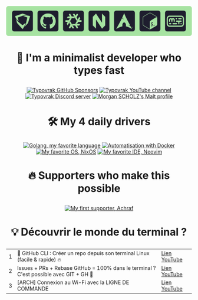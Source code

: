 <div align="center">
  <a href="https://typovrak.tv/youtube"><img src="./typovrak-banner-hobbies-radius-min.png" alt="Typovrak banner"/></a>
</div>

# <p align="center">💜 I'm a minimalist developer who types fast</p>

<!-- Streak card: <div align="center">
  <a href="https://git.io/streak-stats">
    <img src="https://github-readme-streak-stats-eight.vercel.app?user=typovrak&theme=catppuccin-mocha&hide_border=false&border_radius=10" alt="Typovrak GitHub Streak">
  </a>
</div> -->

<!-- Cards: https://bentos.jkominovic.dev/ -->

<div align="center">
  <a href="https://github.com/sponsors/typovrak"><img src="https://bentos.jkominovic.dev/api/v1/generic-card?icon=siGithubsponsors&subtitle=Typovrak&size=square&rounded=24" alt="Typovrak GitHub Sponsors"/></a>
  <a href="https://typovrak.tv/youtube"><img src="https://bentos.jkominovic.dev/api/v1/generic-card?icon=siYoutube&subtitle=Typovrak&size=square&rounded=24" alt="Typovrak YouTube channel"/></a>
  <a href="https://typovrak.tv/discord"><img src="https://bentos.jkominovic.dev/api/v1/generic-card?icon=siDiscord&subtitle=Communaut%C3%A9&size=square&rounded=24" alt="Typovrak Discord server"/></a>
  <a href="https://typovrak.tv/malt"><img src="https://bentos.jkominovic.dev/api/v1/generic-card?icon=siMalt&subtitle=Morgan+SCHOLZ&size=square&rounded=24" alt="Morgan SCHOLZ's Malt profile"/></a>
  <!-- <a href="https://x.com/typovrak"><img src="https://bentos.jkominovic.dev/api/v1/generic-card?icon=siX&subtitle=Typovrak&size=square&rounded=24" alt="Typovrak's X account"/></a> -->
</div>

# <p align="center">🛠 My 4 daily drivers</p>

<div align="center">
  <a href="https://mscholz.dev"><img src="https://bentos.jkominovic.dev/api/v1/generic-card?icon=siGo&subtitle=Langage+de+%3C3&size=square&rounded=24" alt="Golang, my favorite language"/></a>
  <a href="https://mscholz.dev"><img src="https://bentos.jkominovic.dev/api/v1/generic-card?icon=siDocker&subtitle=Automatisation&size=square&rounded=24" alt="Automatisation with Docker"/></a>
  <a href="https://mscholz.dev"><img src="https://bentos.jkominovic.dev/api/v1/generic-card?icon=siNixos&subtitle=OS+de+<3&size=square&rounded=24" alt="My favorite OS, NixOS"/></a>
  <a href="https://mscholz.dev"><img src="https://bentos.jkominovic.dev/api/v1/generic-card?icon=siNeovim&subtitle=IDE+de+<3&size=square&rounded=24" alt="My favorite IDE, Neovim"/></a>
</div>

# <p align="center">🔥 Supporters who make this possible</p>

<div align="center">
  <a href="https://buymeacoffee.com/typovrak"><img src="https://bentos.jkominovic.dev/api/v1/generic-card?icon=siBuymeacoffee&subtitle=Achraf&size=square&rounded=24" alt="My first supporter, Achraf"/></a>
</div>

# <p align="center">💡 Découvrir le monde du terminal ?</p>

<div align="center">
  <table>
    <tbody>
      <tr>
        <td>1</td>
        <td>🐙 GitHub CLI : Créer un repo depuis son terminal Linux (facile & rapide) 🔥</td>
        <td><a href="https://www.youtube.com/watch?v=2SzUB51oNmM">Lien YouTube</a></td>
      </tr>
      <tr>
        <td>2</td>
        <td>Issues + PRs + Rebase GitHub = 100% dans le terminal ? C'est possible avec GIT + GH 💪</td>
        <td><a href="https://www.youtube.com/watch?v=283uyisTOXk">Lien YouTube</a></td>
      </tr>
      <tr>
        <td>3</td>
        <td>[ARCH] Connexion au Wi-Fi avec la LIGNE DE COMMANDE</td>
        <td><a href="https://www.youtube.com/watch?v=VS-3bpBlONg">Lien YouTube</a></td>
      </tr>
    </tbody>
  </table>
</div>
